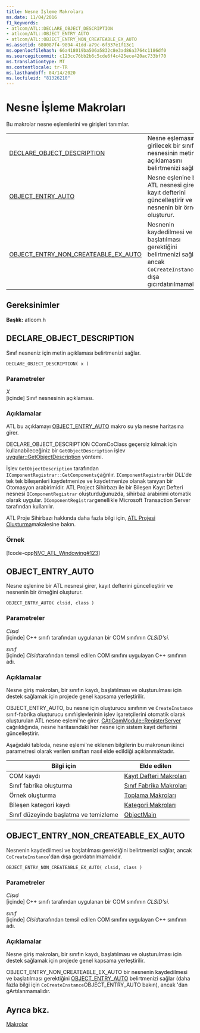 ```yaml
---
title: Nesne İşleme Makroları
ms.date: 11/04/2016
f1_keywords:
- atlcom/ATL::DECLARE_OBJECT_DESCRIPTION
- atlcom/ATL::OBJECT_ENTRY_AUTO
- atlcom/ATL::OBJECT_ENTRY_NON_CREATEABLE_EX_AUTO
ms.assetid: 680087f4-9894-41dd-a79c-6f337e1f13c1
ms.openlocfilehash: 66a418019ba506a5832c8e3ad86a3764c1186df0
ms.sourcegitcommit: c123cc76bb2b6c5cde6f4c425ece420ac733bf70
ms.translationtype: MT
ms.contentlocale: tr-TR
ms.lasthandoff: 04/14/2020
ms.locfileid: "81326210"
---
```

# <a name="object-map-macros"></a>Nesne İşleme Makroları

Bu makrolar nesne eşlemlerini ve girişleri tanımlar.

|||
|-|-|
|[DECLARE_OBJECT_DESCRIPTION](#declare_object_description)|Nesne eşlemasına girilecek bir sınıf nesnesinin metin açıklamasını belirtmenizi sağlar.|
|[OBJECT_ENTRY_AUTO](#object_entry_auto)|Nesne eşlenine bir ATL nesnesi girer, kayıt defterini güncelleştirir ve nesnenin bir örneğini oluşturur.|
|[OBJECT_ENTRY_NON_CREATEABLE_EX_AUTO](#object_entry_non_createable_ex_auto)|Nesnenin kaydedilmesi ve başlatılması gerektiğini belirtmenizi sağlar, ancak `CoCreateInstance`'dan dışa gıcırdatırılmamalıdır.|

## <a name="requirements"></a>Gereksinimler

**Başlık:** atlcom.h

## <a name="declare_object_description"></a><a name="declare_object_description"></a>DECLARE_OBJECT_DESCRIPTION

Sınıf nesneniz için metin açıklaması belirtmenizi sağlar.

```
DECLARE_OBJECT_DESCRIPTION( x )
```

### <a name="parameters"></a>Parametreler

*X*<br/>
[içinde] Sınıf nesnesinin açıklaması.

### <a name="remarks"></a>Açıklamalar

ATL bu açıklamayı [OBJECT_ENTRY_AUTO](#object_entry_auto) makro su yla nesne haritasına girer.

DECLARE_OBJECT_DESCRIPTION CComCoClass geçersiz kılmak için kullanabileceğiniz bir `GetObjectDescription` işlev [uygular::GetObjectDescription](ccomcoclass-class.md#getobjectdescription) yöntemi.

İşlev `GetObjectDescription` tarafından `IComponentRegistrar::GetComponents`çağrılır. `IComponentRegistrar`bir DLL'de tek tek bileşenleri kaydetmenize ve kaydetmenize olanak tanıyan bir Otomasyon arabirimidir. ATL Project Sihirbazı ile bir Bileşen Kayıt Defteri nesnesi `IComponentRegistrar` oluşturduğunuzda, sihirbaz arabirimi otomatik olarak uygular. `IComponentRegistrar`genellikle Microsoft Transaction Server tarafından kullanılır.

ATL Proje Sihirbazı hakkında daha fazla bilgi için, [ATL Projesi Oluşturma](../../atl/reference/creating-an-atl-project.md)makalesine bakın.

### <a name="example"></a>Örnek

[!code-cpp[NVC_ATL_Windowing#123](../../atl/codesnippet/cpp/object-map-macros_1.h)]

## <a name="object_entry_auto"></a><a name="object_entry_auto"></a>OBJECT_ENTRY_AUTO

Nesne eşlenine bir ATL nesnesi girer, kayıt defterini güncelleştirir ve nesnenin bir örneğini oluşturur.

```
OBJECT_ENTRY_AUTO( clsid, class )
```

### <a name="parameters"></a>Parametreler

*Clsıd*<br/>
[içinde] C++ sınıfı tarafından uygulanan bir COM sınıfının *CLSID'si.*

*sınıf*<br/>
[içinde] *Clsid*tarafından temsil edilen COM sınıfını uygulayan C++ sınıfının adı.

### <a name="remarks"></a>Açıklamalar

Nesne giriş makroları, bir sınıfın kaydı, başlatılması ve oluşturulması için destek sağlamak için projede genel kapsama yerleştirilir.

OBJECT_ENTRY_AUTO, bu nesne için oluşturucu sınıfının ve `CreateInstance` sınıf-fabrika oluşturucu sınıfıişlevlerinin işlev işaretçilerini otomatik olarak oluşturulan ATL nesne eşlemi'ne girer. [CAtlComModule::RegisterServer](catlcommodule-class.md#registerserver) çağrıldığında, nesne haritasındaki her nesne için sistem kayıt defterini güncelleştirir.

Aşağıdaki tabloda, nesne eşlemi'ne eklenen bilgilerin bu makronun ikinci parametresi olarak verilen sınıftan nasıl elde edildiği açıklanmaktadır.

|Bilgi için|Elde edilen|
|---------------------|-------------------|
|COM kaydı|[Kayıt Defteri Makroları](../../atl/reference/registry-macros.md)|
|Sınıf fabrika oluşturma|[Sınıf Fabrika Makroları](../../atl/reference/aggregation-and-class-factory-macros.md)|
|Örnek oluşturma|[Toplama Makroları](../../atl/reference/aggregation-and-class-factory-macros.md)|
|Bileşen kategori kaydı|[Kategori Makroları](../../atl/reference/category-macros.md)|
|Sınıf düzeyinde başlatma ve temizleme|[ObjectMain](ccomobjectrootex-class.md#objectmain)|

## <a name="object_entry_non_createable_ex_auto"></a><a name="object_entry_non_createable_ex_auto"></a>OBJECT_ENTRY_NON_CREATEABLE_EX_AUTO

Nesnenin kaydedilmesi ve başlatılması gerektiğini belirtmenizi sağlar, ancak `CoCreateInstance`'dan dışa gıcırdatırılmamalıdır.

```
OBJECT_ENTRY_NON_CREATEABLE_EX_AUTO( clsid, class )
```

### <a name="parameters"></a>Parametreler

*Clsıd*<br/>
[içinde] C++ sınıfı tarafından uygulanan bir COM sınıfının *CLSID'si.*

*sınıf*<br/>
[içinde] *Clsid*tarafından temsil edilen COM sınıfını uygulayan C++ sınıfının adı.

### <a name="remarks"></a>Açıklamalar

Nesne giriş makroları, bir sınıfın kaydı, başlatılması ve oluşturulması için destek sağlamak için projede genel kapsama yerleştirilir.

OBJECT_ENTRY_NON_CREATEABLE_EX_AUTO bir nesnenin kaydedilmesi ve başlatılması gerektiğini [OBJECT_ENTRY_AUTO](#object_entry_auto) belirtmenizi sağlar (daha fazla bilgi için `CoCreateInstance`OBJECT_ENTRY_AUTO bakın), ancak 'dan gArtılanmamalıdır.

## <a name="see-also"></a>Ayrıca bkz.

[Makrolar](../../atl/reference/atl-macros.md)
